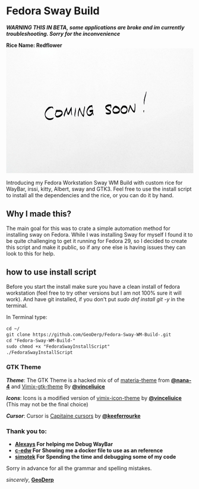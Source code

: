 # Fedora Sway Build

***WARNING THIS IN BETA, some applications are broke and im currently troubleshooting. Sorry for the inconvenience***

**Rice Name: Redflower**
![alt text](https://raw.githubusercontent.com/GeoDerp/Fedora-Sway-WM-Build-/master/Images/img.png)

Introducing my Fedora Workstation Sway WM Build with custom rice for WayBar, irssi, kitty, Albert, sway and GTK3.
Feel free to use the install script to install all the dependencies and the rice, or you can do it by hand.    

## Why I made this?
The main goal for this was to crate a simple automation method for installing sway on Fedora.
 While I was installing Sway for myself I found it to be quite challenging to get it running for Fedora 29, so I decided to create this script and make it public, so if any one else is having issues they can look to this for help.

## how to use install script

Before you start the install make sure you have a clean install of fedora workstation (feel free to try other versions but I am not 100% sure it will work).
And have git installed, if you don't put *sudo dnf install git -y* in the terminal.

In Terminal type:
```console
cd ~/
git clone https://github.com/GeoDerp/Fedora-Sway-WM-Build-.git
cd "Fedora-Sway-WM-Build-"
sudo chmod +x "FedoraSwayInstallScript"
./FedoraSwayInstallScript
```


### GTK Theme
***Theme***:
The GTK Theme is a hacked mix of of [materia-theme](https://github.com/nana-4/materia-theme) from [**@nana-4**](https://github.com/nana-4)
and [Vimix-gtk-theme](https://github.com/vinceliuice/vimix-gtk-themes) By [**@vinceliuice**](https://github.com/vinceliuice)

***Icons***:
Icons is a modified version of [vimix-icon-theme](https://github.com/vinceliuice/vimix-icon-theme) by [**@vinceliuice**](https://github.com/vinceliuice) (This may not be the final choice)

***Cursor***:
Cursor is [Capitaine cursors](https://github.com/keeferrourke/capitaine-cursors) by [**@keeferrourke**](https://github.com/vinceliuice)

<!--
To use the Chrome theme;
Open Chrome, put (chrome://extensions) in the url bar then click developer mode.
Select the (load unpacked) button, find the (~/.themes/VimixRedFlower/Chrome Theme) directory and click open.
-->

### Thank you to:

* **[Alexays](https://github.com/Alexays) For helping me Debug WayBar**
* **[c-edw](https://github.com/c-edw) For Showing me a docker file to use as an reference**   
* **[simotek](https://github.com/simotek) For Spending the time and debugging some of my code**

Sorry in advance for all the grammar and spelling mistakes.

*sincerely*, [**GeoDerp**](https://github.com/GeoDerp)
